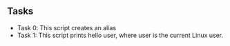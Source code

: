  ## Tasks

- Task 0: This script creates an alias
- Task 1: This script prints hello user, where user is the current Linux user.
